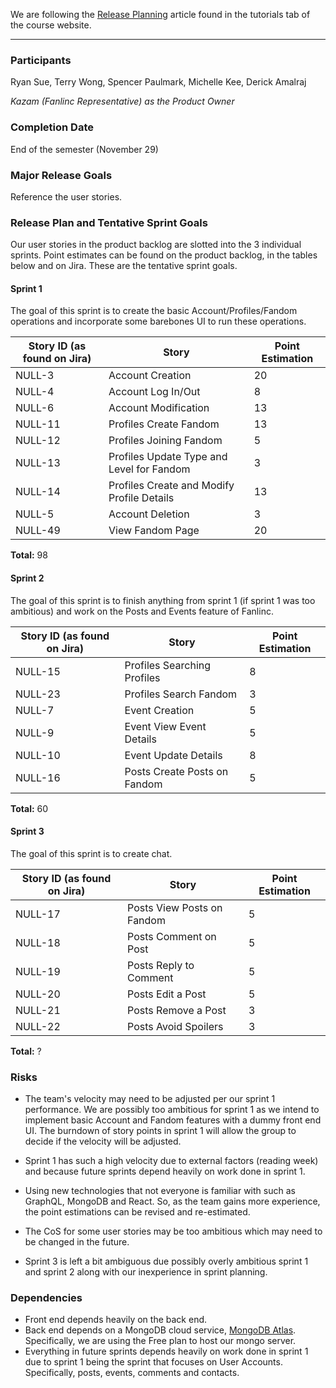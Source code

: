 We are following the [Release Planning](https://www.scrumdesk.com/start/manual-for-scrumdesk-start/release-planning/) article found in the tutorials tab of the course website.

---

### Participants

Ryan Sue, Terry Wong, Spencer Paulmark, Michelle Kee, Derick Amalraj

*Kazam (Fanlinc Representative) as the Product Owner*

### Completion Date

End of the semester (November 29)

### Major Release Goals

Reference the user stories.

### Release Plan and Tentative Sprint Goals

Our user stories in the product backlog are slotted into the 3 individual sprints. Point estimates can be found on the product backlog, in the tables below and on Jira. These are the tentative sprint goals.

#### Sprint 1

The goal of this sprint is to create the basic Account/Profiles/Fandom operations and incorporate some barebones UI to run these operations.

| Story ID (as found on Jira) | Story                                      | Point Estimation |
| --------------------------- | ------------------------------------------ | ---------------- |
| NULL-3                      | Account Creation                           | 20               |
| NULL-4                      | Account Log In/Out                         | 8                |
| NULL-6                      | Account Modification                       | 13               |
| NULL-11                     | Profiles Create Fandom                     | 13               |
| NULL-12                     | Profiles Joining Fandom                    | 5                |
| NULL-13                     | Profiles Update Type and Level for Fandom  | 3                |
| NULL-14                     | Profiles Create and Modify Profile Details | 13               |
| NULL-5                      | Account Deletion                           | 3                |
| NULL-49                     | View Fandom Page                           | 20               |

**Total:** 98

#### Sprint 2

The goal of this sprint is to finish anything from sprint 1 (if sprint 1 was too ambitious) and work on the Posts and Events feature of Fanlinc.

| Story ID (as found on Jira) | Story                        | Point Estimation |
| --------------------------- | ---------------------------- | ---------------- |
| NULL-15                     | Profiles Searching Profiles  | 8                |
| NULL-23                     | Profiles Search Fandom       | 3                |
| NULL-7                      | Event Creation               | 5                |
| NULL-9                      | Event View Event Details     | 5                |
| NULL-10                     | Event Update Details         | 8                |
| NULL-16                     | Posts Create Posts on Fandom | 5                |


**Total:** 60

#### Sprint 3

The goal of this sprint is to create chat.

| Story ID (as found on Jira) | Story                        | Point Estimation |
| --------------------------- | ----------------             | ---------------- |
| NULL-17                     | Posts View Posts on Fandom   | 5                |
| NULL-18                     | Posts Comment on Post        | 5                |
| NULL-19                     | Posts Reply to Comment       | 5                |
| NULL-20                     | Posts Edit a Post            | 5                |
| NULL-21                     | Posts Remove a Post          | 3                |
| NULL-22                     | Posts Avoid Spoilers         | 3                |

**Total:** ?



### Risks

- The team's velocity may need to be adjusted per our sprint 1 performance. We are possibly too ambitious for sprint 1 as we intend to implement basic Account and Fandom features with a dummy front end UI. The burndown of story points in sprint 1 will allow the group to decide if the velocity will be adjusted.

- Sprint 1 has such a high velocity due to external factors (reading week) and because future sprints depend heavily on work done in sprint 1.
- Using new technologies that not everyone is familiar with such as GraphQL, MongoDB and React. So, as the team gains more experience, the point estimations can be revised and re-estimated.
- The CoS for some user stories may be too ambitious which may need to be changed in the future.
- Sprint 3 is left a bit ambiguous due possibly overly ambitious sprint 1 and sprint 2 along with our inexperience in sprint planning.



### Dependencies

- Front end depends heavily on the back end.
- Back end depends on a MongoDB cloud service, [MongoDB Atlas](https://www.mongodb.com/cloud/atlas). Specifically, we are using the Free plan to host our mongo server.
- Everything in future sprints depends heavily on work done in sprint 1 due to sprint 1 being the sprint that focuses on User Accounts. Specifically, posts, events, comments and contacts.

